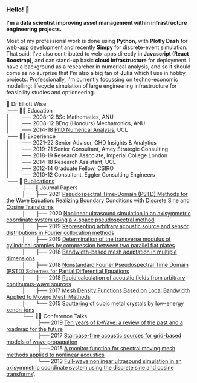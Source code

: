 ### Hello! 👋

**I'm a data scientist improving asset management within infrastructure engineering projects.**

Most of my professional work is done using **Python**, with **Plotly Dash** for web-app development and recently **Simpy** for discrete-event simulation.
That said, I've also contributed to web-apps directly in **Javascript (React Boostrap)**, and can stand-up basic **cloud infrastructure** for deployment.
I have a background as a researcher in numerical analysis, and so it should come as no surprise that I'm also a big fan of **Julia** which I use in hobby projects.
Professionally, I'm currently focussing on techno-economic modelling: lifecycle simulation of large engineering infrastructure for feasibility studies and optioneering.

🎉 Dr Elliott Wise\
├── 🧑‍🎓 Education\
│  ├── 2008-12 BSc Mathematics, ANU\
│  ├── 2008-12 BEng (Honours) Mechatronics, ANU\
│  └── 2014-18 [PhD Numerical Analysis](https://discovery.ucl.ac.uk/id/eprint/10061936/), UCL\
├── 🧑‍💻 Experience\
│  ├── 2021-22 Senior Advisor, GHD Insights & Analytics\
│  ├── 2019-21 Senior Consultant, Amey Strategic Consulting\
│  ├── 2018-19 Research Associate, Imperial College London\
│  ├── 2014-18 Research Assistant, UCL\
│  ├── 2012-14 Graduate Fellow, CSIRO\
│  └── 2010-12 Consultant, Eggler Consulting Engineers\
└── 📝 [Publications](https://scholar.google.com/citations?user=5LE79rcAAAAJ)\
   ├── 📕 Journal Papers\
   │  ├── 2021 [Pseudospectral Time-Domain (PSTD) Methods for the Wave Equation: Realizing Boundary Conditions with Discrete Sine and Cosine Transforms](https://doi.org/10.1142/S2591728520500218)\
   │  ├── 2020 [Nonlinear ultrasound simulation in an axisymmetric coordinate system using a k-space pseudospectral method](https://doi.org/10.1121/10.0002177)\
   │  ├── 2019 [Representing arbitrary acoustic source and sensor distributions in Fourier collocation methods](https://doi.org/10.1121/1.5116132)\
   │  ├── 2019 [Determination of the transverse modulus of cylindrical samples by compression between two parallel flat plates](https://doi.org/10.1007/s42452-019-0726-7)\
   │  ├── 2018 [Bandwidth-based mesh adaptation in multiple dimensions](https://doi.org/10.1016/j.jcp.2018.06.009)\
   │  ├── 2018 [Nonstandard Fourier Pseudospectral Time Domain (PSTD) Schemes for Partial Differential Equations](https://arxiv.org/abs/1709.02962)\
   │  ├── 2018 [Rapid calculation of acoustic fields from arbitrary continuous-wave sources](https://doi.org/10.1121/1.5021245)\
   │  ├── 2017 [Mesh Density Functions Based on Local Bandwidth Applied to Moving Mesh Methods](https://doi.org/10.4208/cicp.OA-2016-0246)\
   │  └── 2015 [Sputtering of cubic metal crystals by low-energy xenon-ions](https://doi.org/10.1016/j.commatsci.2015.05.008)\
   └── 🧑‍🏫 Conference Talks\
      ├── 2019 [Ten years of k-Wave: a review of the past and a roadmap for the future](https://doi.org/10.1117/12.2507824)\
      ├── 2017 [Staircase-free acoustic sources for grid-based models of wave propagation](https://doi.org/10.1109/ULTSYM.2017.8092730)\
      ├── 2015 [A monitor function for spectral moving mesh methods applied to nonlinear acoustics](https://doi.org/10.1063/1.4934446)\
      └── 2013 [Full-wave nonlinear ultrasound simulation in an axisymmetric coordinate system using the discrete sine and cosine transforms](https://doi.org/10.1109/ULTSYM.2013.0349)\
